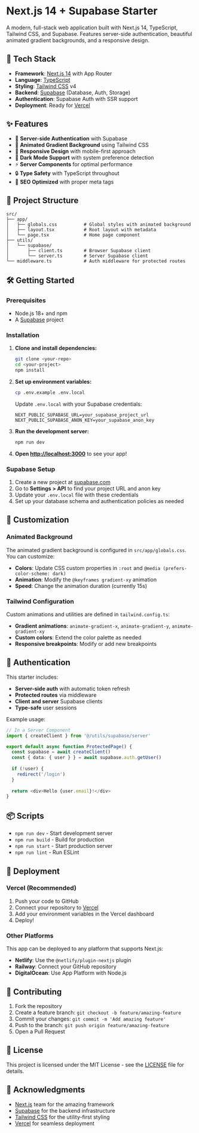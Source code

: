 # Next.js 14 + Supabase Starter

A modern, full-stack web application built with Next.js 14, TypeScript, Tailwind CSS, and Supabase. Features server-side authentication, beautiful animated gradient backgrounds, and a responsive design.

## 🚀 Tech Stack

- **Framework**: [Next.js 14](https://nextjs.org) with App Router
- **Language**: [TypeScript](https://www.typescriptlang.org)
- **Styling**: [Tailwind CSS](https://tailwindcss.com) v4
- **Backend**: [Supabase](https://supabase.com) (Database, Auth, Storage)
- **Authentication**: Supabase Auth with SSR support
- **Deployment**: Ready for [Vercel](https://vercel.com)

## ✨ Features

- 🔐 **Server-side Authentication** with Supabase
- 🎨 **Animated Gradient Background** using Tailwind CSS
- 📱 **Responsive Design** with mobile-first approach
- 🌙 **Dark Mode Support** with system preference detection
- ⚡ **Server Components** for optimal performance
- 🔒 **Type Safety** with TypeScript throughout
- 🎯 **SEO Optimized** with proper meta tags

## 📁 Project Structure

```
src/
├── app/
│   ├── globals.css          # Global styles with animated background
│   ├── layout.tsx           # Root layout with metadata
│   └── page.tsx             # Home page component
├── utils/
│   └── supabase/
│       ├── client.ts        # Browser Supabase client
│       └── server.ts        # Server Supabase client
└── middleware.ts            # Auth middleware for protected routes
```

## 🛠️ Getting Started

### Prerequisites

- Node.js 18+ and npm
- A [Supabase](https://supabase.com) project

### Installation

1. **Clone and install dependencies:**
   ```bash
   git clone <your-repo>
   cd <your-project>
   npm install
   ```

2. **Set up environment variables:**
   ```bash
   cp .env.example .env.local
   ```
   
   Update `.env.local` with your Supabase credentials:
   ```env
   NEXT_PUBLIC_SUPABASE_URL=your_supabase_project_url
   NEXT_PUBLIC_SUPABASE_ANON_KEY=your_supabase_anon_key
   ```

3. **Run the development server:**
   ```bash
   npm run dev
   ```

4. **Open [http://localhost:3000](http://localhost:3000)** to see your app!

### Supabase Setup

1. Create a new project at [supabase.com](https://supabase.com)
2. Go to **Settings > API** to find your project URL and anon key
3. Update your `.env.local` file with these credentials
4. Set up your database schema and authentication policies as needed

## 🎨 Customization

### Animated Background

The animated gradient background is configured in `src/app/globals.css`. You can customize:

- **Colors**: Update CSS custom properties in `:root` and `@media (prefers-color-scheme: dark)`
- **Animation**: Modify the `@keyframes gradient-xy` animation
- **Speed**: Change the animation duration (currently 15s)

### Tailwind Configuration

Custom animations and utilities are defined in `tailwind.config.ts`:

- **Gradient animations**: `animate-gradient-x`, `animate-gradient-y`, `animate-gradient-xy`
- **Custom colors**: Extend the color palette as needed
- **Responsive breakpoints**: Modify or add new breakpoints

## 🔐 Authentication

This starter includes:

- **Server-side auth** with automatic token refresh
- **Protected routes** via middleware
- **Client and server** Supabase clients
- **Type-safe** user sessions

Example usage:

```typescript
// In a Server Component
import { createClient } from '@/utils/supabase/server'

export default async function ProtectedPage() {
  const supabase = await createClient()
  const { data: { user } } = await supabase.auth.getUser()
  
  if (!user) {
    redirect('/login')
  }
  
  return <div>Hello {user.email}!</div>
}
```

## 📦 Scripts

- `npm run dev` - Start development server
- `npm run build` - Build for production
- `npm run start` - Start production server
- `npm run lint` - Run ESLint

## 🚀 Deployment

### Vercel (Recommended)

1. Push your code to GitHub
2. Connect your repository to [Vercel](https://vercel.com)
3. Add your environment variables in the Vercel dashboard
4. Deploy!

### Other Platforms

This app can be deployed to any platform that supports Next.js:

- **Netlify**: Use the `@netlify/plugin-nextjs` plugin
- **Railway**: Connect your GitHub repository
- **DigitalOcean**: Use App Platform with Node.js

## 🤝 Contributing

1. Fork the repository
2. Create a feature branch: `git checkout -b feature/amazing-feature`
3. Commit your changes: `git commit -m 'Add amazing feature'`
4. Push to the branch: `git push origin feature/amazing-feature`
5. Open a Pull Request

## 📄 License

This project is licensed under the MIT License - see the [LICENSE](LICENSE) file for details.

## 🙏 Acknowledgments

- [Next.js](https://nextjs.org) team for the amazing framework
- [Supabase](https://supabase.com) for the backend infrastructure
- [Tailwind CSS](https://tailwindcss.com) for the utility-first styling
- [Vercel](https://vercel.com) for seamless deployment
